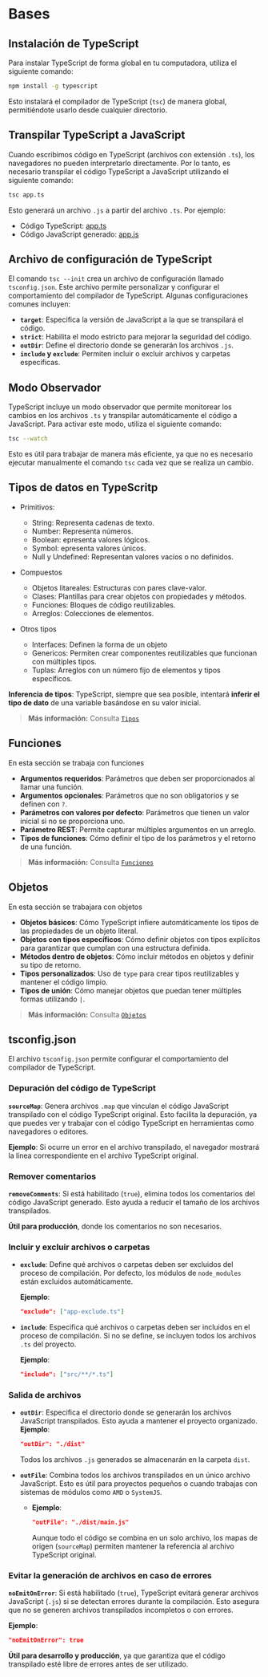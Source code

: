 # Bases

## Instalación de TypeScript

Para instalar TypeScript de forma global en tu computadora, utiliza el siguiente comando:

```bash
npm install -g typescript
```
Esto instalará el compilador de TypeScript (`tsc`) de manera global, permitiéndote usarlo desde cualquier directorio.

## Transpilar TypeScript a JavaScript

Cuando escribimos código en TypeScript (archivos con extensión `.ts`), los navegadores no pueden interpretarlo directamente. Por lo tanto, es necesario transpilar el código TypeScript a JavaScript utilizando el siguiente comando:

```bash
tsc app.ts
```

Esto generará un archivo `.js` a partir del archivo `.ts`. Por ejemplo:

- Código TypeScript: [app.ts](app.ts)
- Código JavaScript generado: [app.js](dist/app.js)

## Archivo de configuración de TypeScript

El comando `tsc --init` crea un archivo de configuración llamado `tsconfig.json`. Este archivo permite personalizar y configurar el comportamiento del compilador de TypeScript. Algunas configuraciones comunes incluyen:

- **`target`**: Especifica la versión de JavaScript a la que se transpilará el código.
- **`strict`**: Habilita el modo estricto para mejorar la seguridad del código.
- **`outDir`**: Define el directorio donde se generarán los archivos `.js`.
- **`include` y `exclude`**: Permiten incluir o excluir archivos y carpetas específicas.

## Modo Observador

TypeScript incluye un modo observador que permite monitorear los cambios en los archivos `.ts` y transpilar automáticamente el código a JavaScript. Para activar este modo, utiliza el siguiente comando:

```bash
tsc --watch
```

Esto es útil para trabajar de manera más eficiente, ya que no es necesario ejecutar manualmente el comando `tsc` cada vez que se realiza un cambio.

## Tipos de datos en TypeScritp

- Primitivos:
  - String: Representa cadenas de texto.
  - Number: Representa números.
  - Boolean: epresenta valores lógicos.
  - Symbol: epresenta valores únicos.
  - Null y Undefined: Representan valores vacíos o no definidos.

- Compuestos
  - Objetos litareales: Estructuras con pares clave-valor.
  - Clases: Plantillas para crear objetos con propiedades y métodos.
  - Funciones: Bloques de código reutilizables.
  - Arreglos: Colecciones de elementos.

- Otros tipos
  - Interfaces: Definen la forma de un objeto
  - Genericos: Permiten crear componentes reutilizables que funcionan con múltiples tipos.
  - Tuplas: Arreglos con un número fijo de elementos y tipos específicos.

**Inferencia de tipos**:
TypeScript, siempre que sea posible, intentará **inferir el tipo de dato** de una variable basándose en su valor inicial.

> **Más información:** Consulta [`Tipos`](tipos/README.md)

## Funciones 

En esta sección se trabaja con funciones
- **Argumentos requeridos**: Parámetros que deben ser proporcionados al llamar una función.
- **Argumentos opcionales**: Parámetros que no son obligatorios y se definen con `?`.
- **Parámetros con valores por defecto**: Parámetros que tienen un valor inicial si no se proporciona uno.
- **Parámetro REST**: Permite capturar múltiples argumentos en un arreglo.
- **Tipos de funciones**: Cómo definir el tipo de los parámetros y el retorno de una función.

> **Más información:** Consulta [`Funciones`](funciones/README.md)


## Objetos 

En esta sección se trabajara con objetos
- **Objetos básicos**: Cómo TypeScript infiere automáticamente los tipos de las propiedades de un objeto literal.
- **Objetos con tipos específicos**: Cómo definir objetos con tipos explícitos para garantizar que cumplan con una estructura definida.
- **Métodos dentro de objetos**: Cómo incluir métodos en objetos y definir su tipo de retorno.
- **Tipos personalizados**: Uso de `type` para crear tipos reutilizables y mantener el código limpio.
- **Tipos de unión**: Cómo manejar objetos que puedan tener múltiples formas utilizando `|`.

> **Más información:** Consulta [`Objetos`](objetos/README.md)

## tsconfig.json

El archivo `tsconfig.json` permite configurar el comportamiento del compilador de TypeScript.

### Depuración del código de TypeScript
**`sourceMap`**: Genera archivos `.map` que vinculan el código JavaScript transpilado con el código TypeScript original. Esto facilita la depuración, ya que puedes ver y trabajar con el código TypeScript en herramientas como navegadores o editores.

**Ejemplo**: Si ocurre un error en el archivo transpilado, el navegador mostrará la línea correspondiente en el archivo TypeScript original.

### Remover comentarios
**`removeComments`**: Si está habilitado (`true`), elimina todos los comentarios del código JavaScript generado. Esto ayuda a reducir el tamaño de los archivos transpilados.

**Útil para producción**, donde los comentarios no son necesarios.

### Incluir y excluir archivos o carpetas
- **`exclude`**: Define qué archivos o carpetas deben ser excluidos del proceso de compilación. Por defecto, los módulos de `node_modules` están excluidos automáticamente.

  **Ejemplo**: 
  ```json
  "exclude": ["app-exclude.ts"]
  ```
- **`include`**: Especifica qué archivos o carpetas deben ser incluidos en el proceso de compilación. Si no se define, se incluyen todos los archivos `.ts` del proyecto.

  **Ejemplo**:
  ```json
  "include": ["src/**/*.ts"]
  ```

### Salida de archivos
- **`outDir`**: Especifica el directorio donde se generarán los archivos JavaScript transpilados. Esto ayuda a mantener el proyecto organizado.
  **Ejemplo**:
  ```json
  "outDir": "./dist"
  ```
  Todos los archivos `.js` generados se almacenarán en la carpeta `dist`.

- **`outFile`**: Combina todos los archivos transpilados en un único archivo JavaScript. Esto es útil para proyectos pequeños o cuando trabajas con sistemas de módulos como `AMD` o `SystemJS`.
  - **Ejemplo**:
    ```json
    "outFile": "./dist/main.js"
    ```
    Aunque todo el código se combina en un solo archivo, los mapas de origen (`sourceMap`) permiten mantener la referencia al archivo TypeScript original.

### Evitar la generación de archivos en caso de errores
**`noEmitOnError`**: Si está habilitado (`true`), TypeScript evitará generar archivos JavaScript (`.js`) si se detectan errores durante la compilación. Esto asegura que no se generen archivos transpilados incompletos o con errores.

**Ejemplo**:
```json
"noEmitOnError": true
```

**Útil para desarrollo y producción**, ya que garantiza que el código transpilado esté libre de errores antes de ser utilizado.
